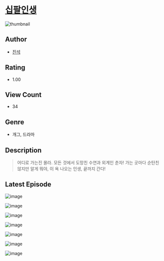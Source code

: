 # [십팔인생](https://comic.naver.com/challenge/list?titleId=810656)
![thumbnail](https://image-comic.pstatic.net/user_contents_data/challenge_comic/2023/05/24/361182/upload_3616452289003480368_480x623.jpeg)

## Author
- [진석](https://comic.naver.com/artistTitle?id=361182)

## Rating
- 1.00

## View Count
- 34

## Genre
- 개그, 드라마

## Description
> 어디로 가는진 몰라. 모든 것에서 도망친 수연과 외계인 춘자! 가는 곳마다 순탄친 않지만 알게 뭐야, 이 욕 나오는 인생, 끝까지 간다!


## Latest Episode
![image](https://image-comic.pstatic.net/user_contents_data/challenge_comic/2023/05/24/361182/upload_3487020193956311654.jpeg)

![image](https://image-comic.pstatic.net/user_contents_data/challenge_comic/2023/05/24/361182/upload_4120847956863169842.jpeg)

![image](https://image-comic.pstatic.net/user_contents_data/challenge_comic/2023/05/24/361182/upload_7089573337476773217.jpeg)

![image](https://image-comic.pstatic.net/user_contents_data/challenge_comic/2023/05/24/361182/upload_7148399198099104820.jpeg)

![image](https://image-comic.pstatic.net/user_contents_data/challenge_comic/2023/05/24/361182/upload_7162475175314874978.jpeg)

![image](https://image-comic.pstatic.net/user_contents_data/challenge_comic/2023/05/24/361182/upload_3761461380841170482.jpeg)

![image](https://image-comic.pstatic.net/user_contents_data/challenge_comic/2023/05/24/361182/upload_7003486864056804409.jpeg)
